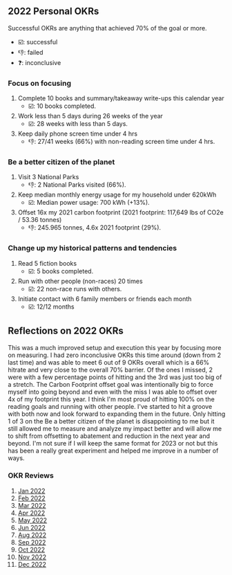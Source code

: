 ## 2022 Personal OKRs

Successful OKRs are anything that achieved 70% of the goal or more. 
* ☑️: successful
* 👎: failed  
* ❓: inconclusive

### Focus on focusing
1. Complete 10 books and summary/takeaway write-ups this calendar year
    * ☑️: 10 books completed.
2. Work less than 5 days during 26 weeks of the year
    * ☑️: 28 weeks with less than 5 days.  
3. Keep daily phone screen time under 4 hrs
    * 👎: 27/41 weeks (66%) with non-reading screen time under 4 hrs.  

### Be a better citizen of the planet
1. Visit 3 National Parks
    * 👎: 2 National Parks visited (66%).
2. Keep median monthly energy usage for my household under 620kWh
    * ☑️: Median power usage: 700 kWh (+13%).
3. Offset 16x my 2021 carbon footprint (2021 footprint: 117,649 lbs of CO2e / 53.36 tonnes)  
    * 👎: 245.965 tonnes, 4.6x 2021 footprint (29%).

### Change up my historical patterns and tendencies 
1. Read 5 fiction books
    * ☑️: 5 books completed.
2. Run with other people (non-races) 20 times
    * ☑️: 22 non-race runs with others.  
3. Initiate contact with 6 family members or friends each month
    * ☑️: 12/12 months 


## Reflections on 2022 OKRs
This was a much improved setup and execution this year by focusing more on measuring. I had zero inconclusive OKRs this time around (down from 2 last time) and was able to meet 6 out of 9 OKRs overall which is a 66% hitrate and very close to the overall 70% barrier. Of the ones I missed, 2 were with a few percentage points of hitting and the 3rd was just too big of a stretch. The Carbon Footprint offset goal was intentionally big to force myself into going beyond and even with the miss I was able to offset over 4x of my footprint this year. I think I'm most proud of hitting 100% on the reading goals and running with other people. I've started to hit a groove with both now and look forward to expanding them in the future. Only hitting 1 of 3 on the Be a better citizen of the planet is disappointing to me but it still allowed me to measure and analyze my impact better and will allow me to shift from offsetting to abatement and reduction in the next year and beyond. I'm not sure if I will keep the same format for 2023 or not but this has been a really great experiment and helped me improve in a number of ways.


### OKR Reviews
1. [Jan 2022](../OKR-Reviews/2022-01.md)
1. [Feb 2022](../OKR-Reviews/2022-02.md)  
1. [Mar 2022](../OKR-Reviews/2022-03.md)  
1. [Apr 2022](../OKR-Reviews/2022-04.md)  
1. [May 2022](../OKR-Reviews/2022-05.md)  
1. [Jun 2022](../OKR-Reviews/2022-06.md)  
1. [Aug 2022](../OKR-Reviews/2022-08.md)  
1. [Sep 2022](../OKR-Reviews/2022-09.md)
1. [Oct 2022](../OKR-Reviews/2022-10.md)
1. [Nov 2022](../OKR-Reviews/2022-11.md)
1. [Dec 2022](../OKR-Reviews/2022-12.md)
